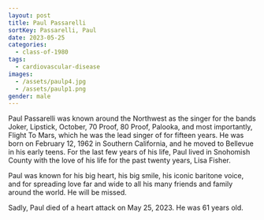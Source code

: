 ```yaml
---
layout: post
title: Paul Passarelli
sortKey: Passarelli, Paul
date: 2023-05-25
categories:
  - class-of-1980
tags:
  - cardiovascular-disease
images:
  - /assets/paulp4.jpg
  - /assets/paulp1.png
gender: male
---
```

Paul Passarelli was known around the Northwest as the singer for the bands Joker, Lipstick, October, 70 Proof, 80 Proof, Palooka, and most importantly, Flight To Mars, which he was the lead singer of for fifteen years. He was born on February 12, 1962 in Southern California, and he moved to Bellevue in his early teens. For the last few years of his life, Paul lived in Snohomish County with the love of his life for the past twenty years, Lisa Fisher. 

Paul was known for his big heart, his big smile, his iconic baritone voice, and for spreading love far and wide to all his many friends and family around the world. He will be missed.

Sadly, Paul died of a heart attack on May 25, 2023. He was 61 years old.